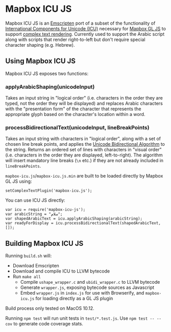 # Mapbox ICU JS

Mapbox ICU JS is an [Emscripten](https://github.com/kripken/emscripten) port of a subset of the functionality of [International Components for Unicode (ICU)](http://site.icu-project.org/) necessary for [Mapbox GL JS](https://github.com/mapbox/mapbox-gl-js) to support [complex text rendering](https://github.com/mapbox/mapbox-gl/issues/4). Currently used to support the Arabic script along with scripts that render right-to-left but don't require special character shaping (e.g. Hebrew).

## Using Mapbox ICU JS

Mapbox ICU JS exposes two functions:

### applyArabicShaping(unicodeInput)
Takes an input string in "logical order" (i.e. characters in the order they are typed, not the order they will be displayed) and replaces Arabic characters with the "presentation form" of the character that represents the appropriate glyph based on the character's location within a word.

### processBidirectionalText(unicodeInput, lineBreakPoints)
Takes an input string with characters in "logical order", along with a set of chosen line break points, and applies the [Unicode Bidirectional Algorithm](http://unicode.org/reports/tr9/) to the string. Returns an ordered set of lines with characters in "visual order" (i.e. characters in the order they are displayed, left-to-right). The algorithm will insert mandatory line breaks (`\n` etc.) if they are not already included in `lineBreakPoints`.

`mapbox-icu.js`/`mapbox-icu.js.min` are built to be loaded directly by Mapbox GL JS using:

    setComplexTextPlugin('mapbox-icu.js');

 You can use ICU JS directly:

    var icu = require('mapbox-icu-js');
    var arabicString = "سلام";
    var shapedArabicText = icu.applyArabicShaping(arabicString);
    var readyForDisplay = icu.processBidirectionalText(shapedArabicText, []);




## Building Mapbox ICU JS

Running `build.sh` will:

 - Download Emscripten
 - Download and compile ICU to LLVM bytecode
 - Run `make all`
	- Compile `ushape_wrapper.c` and `ubidi_wrapper.c` to LLVM bytecode
	- Generate `wrapper.js`, exposing bytecode sources as Javascript
	- Embed `wrapper.js` in `index.js` for use with Browserify, and `mapbox-icu.js` for loading directly as a GL JS plugin

Build process only tested on MacOS 10.12.

Running `npm test` will run unit tests in `test/*.test.js`. Use `npm test -- --cov` to generate code coverage stats.
